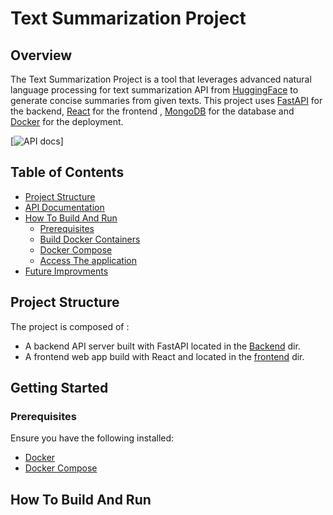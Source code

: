 # Text Summarization Project

## Overview

The Text Summarization Project is a tool that leverages advanced natural language processing for text summarization API from [HuggingFace](https://huggingface.co) to generate concise summaries from given texts. This project uses [FastAPI](https://fastapi.tiangolo.com/) for the backend, [React](https://reactjs.org/) for the frontend , [MongoDB](https://www.mongodb.com) for the database and [Docker](https://www.docker.com) for the deployment.

[![API docs](frontend/public/UI.png)]

## Table of Contents

- [Project Structure](#project-structure)
- [API Documentation](#api-documentation)
- [How To Build And Run](#how-to-build-and-run)
  - [Prerequisites](#prerequisites)
  - [Build Docker Containers](#build-docker-containers)
  - [Docker Compose](#docker-compose)
  - [Access The application](#access-the-application)
- [Future Improvments](#future-improvments)



## Project Structure

The project is composed of :

* A backend API server built with FastAPI located in the [Backend](Backend) dir.
* A frontend web app build with React and located in the [frontend](frontend) dir.

## Getting Started

### Prerequisites

Ensure you have the following installed:

- [Docker](https://www.docker.com/)
- [Docker Compose](https://docs.docker.com/compose/)

## How To Build And Run

